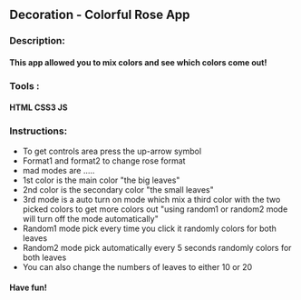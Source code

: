 ## Decoration - Colorful Rose App
### Description:
#### This app allowed you to mix colors and see which colors come out!
### Tools :
#### HTML CSS3 JS
### Instructions:
- To get controls area press the up-arrow symbol
- Format1 and format2 to change rose format
- mad modes are .....
- 1st color is the main color "the big leaves"
- 2nd color is the secondary color "the small leaves"
- 3rd mode is a auto turn on mode which mix a third color with the two picked colors to get more colors out "using random1 or random2 mode will turn off the mode automatically"
- Random1 mode pick every time you click it randomly colors for both leaves
- Random2 mode pick automatically every 5 seconds randomly colors for both leaves
- You can also change the numbers of leaves to either 10 or 20 
#### Have fun!